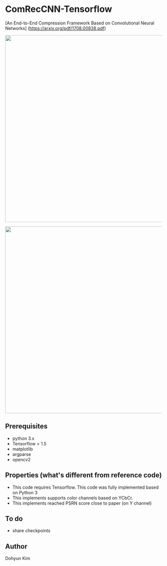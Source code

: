 
# ComRecCNN-Tensorflow
[An End-to-End Compression Framework Based on Convolutional Neural Networks] (https://arxiv.org/pdf/1708.00838.pdf)
</p>
<p align="center">
<img src="https://raw.githubusercontent.com/ppooiiuuyh/ComRecCNN/master/asset/comrecmodel.png" width="600">
</p>


</p>
<p align="center">
<img src="https://raw.githubusercontent.com/ppooiiuuyh/ComRecCNN/master/asset/comrecpaperresult.png" width="600">
</p>

## Prerequisites
 * python 3.x
 * Tensorflow > 1.5
 * matplotlib
 * argparse
 * opencv2
 
## Properties (what's different from reference code)
 * This code requires Tensorflow. This code was fully implemented based on Python 3
 * This implements supports color channels based on YCbCr. 
 * This implements reached PSRN score close to paper (on Y channel)

## To do
 * share checkpoints



## Author
Dohyun Kim



